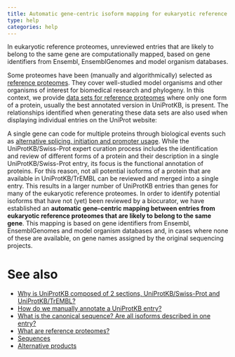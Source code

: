 ```yaml
---
title: Automatic gene-centric isoform mapping for eukaryotic reference proteome entries
type: help
categories: help
---
```


In eukaryotic reference proteomes, unreviewed entries that are likely to belong to the same gene are computationally mapped, based on gene identifiers from Ensembl, EnsemblGenomes and model organism databases.

Some proteomes have been (manually and algorithmically) selected as [reference proteomes](https://www.uniprot.org/help/reference_proteome). They cover well-studied model organisms and other organisms of interest for biomedical research and phylogeny. In this context, we provide [data sets for reference proteomes](https://ftp.uniprot.org/pub/databases/uniprot/current_release/knowledgebase/reference_proteomes) where only one form of a protein, usually the best annotated version in UniProtKB, is present. The relationships identified when generating these data sets are also used when displaying individual entries on the UniProt website:

A single gene can code for multiple proteins through biological events such as [alternative splicing, initiation and promoter usage](https://www.uniprot.org/help/alternative_products). While the UniProtKB/Swiss-Prot expert curation process includes the identification and review of different forms of a protein and their description in a single UniProtKB/Swiss-Prot entry, its focus is the functional annotation of proteins. For this reason, not all potential isoforms of a protein that are available in UniProtKB/TrEMBL can be reviewed and merged into a single entry. This results in a larger number of UniProtKB entries than genes for many of the eukaryotic reference proteomes. In order to identify potential isoforms that have not (yet) been reviewed by a biocurator, we have established an **automatic gene-centric mapping between entries from eukaryotic reference proteomes that are likely to belong to the same gene**. This mapping is based on gene identifiers from Ensembl, EnsemblGenomes and model organism databases and, in cases where none of these are available, on gene names assigned by the original sequencing projects.

# See also

-   [Why is UniProtKB composed of 2 sections, UniProtKB/Swiss-Prot and UniProtKB/TrEMBL?](https://www.uniprot.org/help/uniprotkb_sections)
-   [How do we manually annotate a UniProtKB entry?](https://www.uniprot.org/help/manual_curation)
-   [What is the canonical sequence? Are all isoforms described in one entry?](https://www.uniprot.org/help/canonical_and_isoforms)
-   [What are reference proteomes?](https://www.uniprot.org/help/reference_proteome)
-   [Sequences](https://www.uniprot.org/help/sequences)
-   [Alternative products](https://www.uniprot.org/help/alternative_products)
